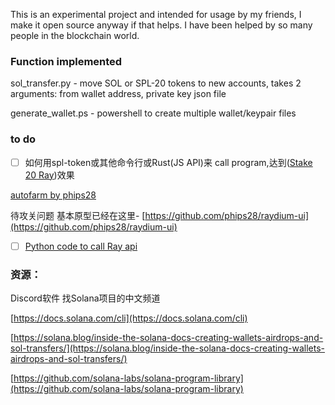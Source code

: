 This is an experimental project and intended for usage by my friends, I make it open source anyway if that helps. I have been helped by so many people in the blockchain world.

### Function implemented

sol_transfer.py - move SOL or SPL-20 tokens to new accounts, takes 2 arguments: from wallet address, private key json file


generate_wallet.ps - powershell to create multiple wallet/keypair files


### to do
- [ ]  如何用spl-token或其他命令行或Rust(JS API)来 call program,达到([Stake 20 Ray](https://explorer.solana.com/tx/z65fvxuuYKPGSbLA2okXcjxfeV3Um1bHAPmV1PRxHQfUo2CxyZu8hE8of3gDDyX25wKxg6taDSvoEnrFtFPPniT))效果

[autofarm by phips28](https://raydium-auto-farm.vercel.app/autofarm/)

待攻关问题 基本原型已经在这里- [https://github.com/phips28/raydium-ui](https://github.com/phips28/raydium-ui)

- [ ]  [Python code to call Ray api](https://github.com/raydium-io/raydium-api/blob/master/app/app.py)

### 资源：

Discord软件 找Solana项目的中文频道

[https://docs.solana.com/cli](https://docs.solana.com/cli)

[https://solana.blog/inside-the-solana-docs-creating-wallets-airdrops-and-sol-transfers/](https://solana.blog/inside-the-solana-docs-creating-wallets-airdrops-and-sol-transfers/)

[https://github.com/solana-labs/solana-program-library](https://github.com/solana-labs/solana-program-library)
